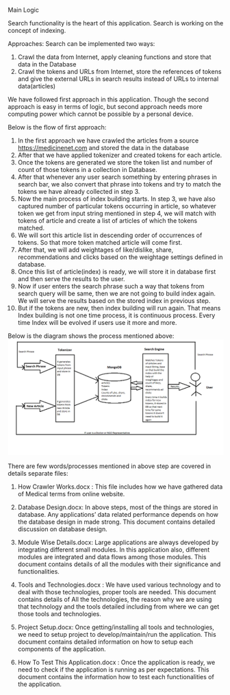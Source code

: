 Main Logic

Search functionality is the heart of this application. Search is working on the concept of indexing. 

Approaches:
Search can be implemented two ways:

1) Crawl the data from Internet, apply cleaning functions and store that data in the Database
2) Crawl the tokens and URLs from Internet, store the references of tokens and give the external URLs in search results instead of URLs to internal data(articles)


We have followed first approach in this application. Though the second approach is easy in terms of logic, but second approach needs more computing power which cannot be possible by a personal device.

Below is the flow of first approach:

1) In the first approach we have crawled the articles from a source https://medicinenet.com and stored the data in the database
2) After that we have applied tokenizer and created tokens for each article.
3) Once the tokens are generated we store the token list and number of count of those tokens in a collection in Database.
4) After that whenever any user search something by entering phrases in search bar, we also convert that phrase into tokens and try to match the tokens we have already collected in step 3.
5) Now the main process of index building starts. In step 3, we have also captured number of particular tokens occurring in article, so whatever token we get from input string mentioned in step 4, we will match with tokens of article and create a list of articles of which the tokens matched.
6) We will sort this article list in descending order of occurrences of tokens. So that more token matched article will come first.
7) After that, we will add weightages of like/dislike, share, recommendations and clicks based on the weightage settings defined in database.
8) Once this list of article(index) is ready, we will store it in database first and then serve the results to the user.
9) Now if user enters the search phrase such a way that tokens from search query will be same, then we are not going to build index again. We will serve the results based on the stored index in previous step.
10) But if the tokens are new, then index building will run again. That means Index building is not one time process, it is continuous process. Every time Index will be evolved if users use it more and more.
 
Below is the diagram shows the process mentioned above:
![Logic Flow of the system](screenshots/logicflow.png)

There are few words/processes mentioned in above step are covered in details separate files:

1) How Crawler Works.docx : This file includes how we have gathered data of Medical terms from online website.

2) Database Design.docx: In above steps, most of the things are stored in database. Any applications’ data related performance depends on how the database design in made strong. This document contains detailed discussion on database design.

3) Module Wise Details.docx: Large applications are always developed by integrating different small modules. In this application also, different modules are integrated and data flows among those modules. This document contains details of all the modules with their significance and functionalities.

4) Tools and Technologies.docx : We have used various technology and to deal with those technologies, proper tools are needed. This document contains details of All the technologies, the reason why we are using that technology and the tools detailed including from where we can get those tools and technologies.

5) Project Setup.docx: Once getting/installing all tools and technologies, we need to setup project to develop/maintain/run the application. This document contains detailed information on how to setup each components of the application.

6) How To Test This Application.docx : Once the application is ready, we need to check if the application is running as per expectations. This document contains the information how to test each functionalities of the application.
